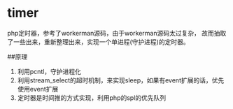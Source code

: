 # timer
php定时器，参考了workerman源码，由于workerman源码太过复杂， 故而抽取了一些出来，重新整理出来，实现一个单进程(守护进程)的定时器。

##原理
1. 利用pcntl，守护进程化
2. 利用stream_select的超时机制，来实现sleep，如果有event扩展的话，优先使用event扩展
3. 定时器是时间推的方式实现，利用php的spl的优先队列

